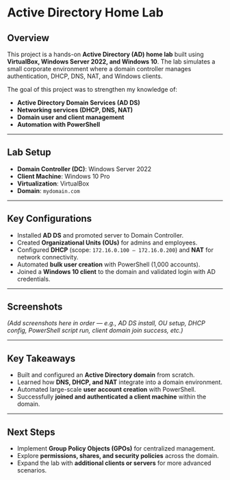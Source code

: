 # Active Directory Home Lab  

## Overview  
This project is a hands-on **Active Directory (AD) home lab** built using **VirtualBox, Windows Server 2022, and Windows 10**. The lab simulates a small corporate environment where a domain controller manages authentication, DHCP, DNS, NAT, and Windows clients.  

The goal of this project was to strengthen my knowledge of:  
- **Active Directory Domain Services (AD DS)**  
- **Networking services (DHCP, DNS, NAT)**  
- **Domain user and client management**  
- **Automation with PowerShell**  

---

## Lab Setup  
- **Domain Controller (DC)**: Windows Server 2022  
- **Client Machine**: Windows 10 Pro  
- **Virtualization**: VirtualBox  
- **Domain**: `mydomain.com`  

---

## Key Configurations  
- Installed **AD DS** and promoted server to Domain Controller.  
- Created **Organizational Units (OUs)** for admins and employees.  
- Configured **DHCP** (scope: `172.16.0.100 – 172.16.0.200`) and **NAT** for network connectivity.  
- Automated **bulk user creation** with PowerShell (1,000 accounts).  
- Joined a **Windows 10 client** to the domain and validated login with AD credentials.  

---

## Screenshots  
*(Add screenshots here in order — e.g., AD DS install, OU setup, DHCP config, PowerShell script run, client domain join success, etc.)*  

---

## Key Takeaways  
- Built and configured an **Active Directory domain** from scratch.  
- Learned how **DNS, DHCP, and NAT** integrate into a domain environment.  
- Automated large-scale **user account creation** with PowerShell.  
- Successfully **joined and authenticated a client machine** within the domain.  

---

## Next Steps  
- Implement **Group Policy Objects (GPOs)** for centralized management.  
- Explore **permissions, shares, and security policies** across the domain.  
- Expand the lab with **additional clients or servers** for more advanced scenarios.  
